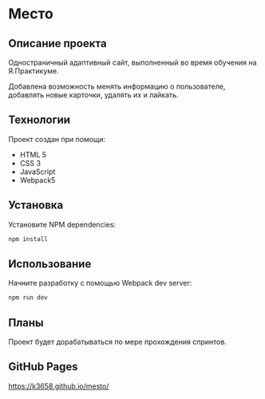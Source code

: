 # Место
## **Описание проекта**
Одностраничный адаптивный сайт, выполненный во время обучения на Я.Практикуме.  

Добавлена возможность менять информацию о пользователе, добавлять новые карточки, удалять их и лайкать.
## **Технологии**
Проект создан при помощи:
* HTML 5
* CSS 3
* JavaScript
* Webpack5
## **Установка**
Установите NPM dependencies:

```sh
npm install
```
## **Использование**
Начните разработку с помощью Webpack dev server:

```sh
npm run dev
```
## **Планы**
Проект будет дорабатываться по мере прохождения спринтов.
## **GitHub Pages**
https://k3658.github.io/mesto/
